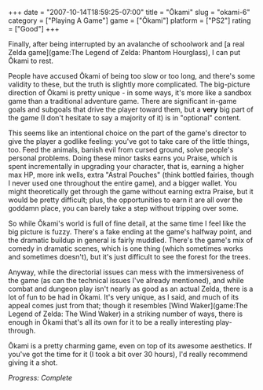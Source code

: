 +++
date = "2007-10-14T18:59:25-07:00"
title = "Ōkami"
slug = "okami-6"
category = ["Playing A Game"]
game = ["Ōkami"]
platform = ["PS2"]
rating = ["Good"]
+++

Finally, after being interrupted by an avalanche of schoolwork and [a real Zelda game](game:The Legend of Zelda: Phantom Hourglass), I can put Ōkami to rest.

People have accused Ōkami of being too slow or too long, and there's some validity to these, but the truth is slightly more complicated.  The big-picture direction of Ōkami is pretty unique - in some ways, it's more like a sandbox game than a traditional adventure game.  There are significant in-game goals and subgoals that drive the player toward them, but a <b>very</b> big part of the game (I don't hesitate to say a majority of it) is in "optional" content.

This seems like an intentional choice on the part of the game's director to give the player a godlike feeling: you've got to take care of the little things, too.  Feed the animals, banish evil from cursed ground, solve people's personal problems.  Doing these minor tasks earns you Praise, which is spent incrementally in upgrading your character, that is, earning a higher max HP, more ink wells, extra "Astral Pouches" (think bottled fairies, though I never used one throughout the entire game), and a bigger wallet.  You might theoretically get through the game without earning extra Praise, but it would be pretty difficult; plus, the opportunities to earn it are all over the goddamn place, you can barely take a step without tripping over some.

So while Ōkami's world is full of fine detail, at the same time I feel like the big picture is fuzzy.  There's a fake ending at the game's halfway point, and the dramatic buildup in general is fairly muddled.  There's the game's mix of comedy in dramatic scenes, which is one thing (which sometimes works and sometimes doesn't), but it's just difficult to see the forest for the trees.

Anyway, while the directorial issues can mess with the immersiveness of the game (as can the technical issues I've already mentioned), and while combat and dungeon play isn't nearly as good as an actual Zelda, there is a lot of fun to be had in Ōkami.  It's very unique, as I said, and much of its appeal comes just from that; though it resembles [Wind Waker](game:The Legend of Zelda: The Wind Waker) in a striking number of ways, there is enough in Ōkami that's all its own for it to be a really interesting play-through.

Ōkami is a pretty charming game, even on top of its awesome aesthetics.  If you've got the time for it (I took a bit over 30 hours), I'd really recommend giving it a shot.

<i>Progress: Complete</i>
